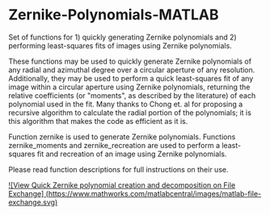 # Zernike-Polynomials-MATLAB
Set of functions for 1) quickly generating Zernike polynomials and 2) performing least-squares fits of images using Zernike polynomials.

These functions may be used to quickly generate Zernike polynomials of any radial and azimuthal degree over a circular aperture of any resolution. Additionally, they may be used to perform a quick least-squares fit of any image within a circular aperture using Zernike polynomials, returning the relative coefficients (or "moments", as described by the literature) of each polynomial used in the fit. Many thanks to Chong et. al for proposing a recursive algorithm to calculate the radial portion of the polynomials; it is this algorithm that makes the code as efficient as it is.

Function zernike is used to generate Zernike polynomials. 
Functions zernike_moments and zernike_recreation are used to perform a least-squares fit and recreation of an image using Zernike polynomials.

Please read function descriptions for full instructions on their use.

[![View Quick Zernike polynomial creation and decomposition on File Exchange]
(https://www.mathworks.com/matlabcentral/images/matlab-file-exchange.svg)](https://www.mathworks.com/matlabcentral/fileexchange/72440-quick-zernike-polynomial-creation-and-decomposition)
